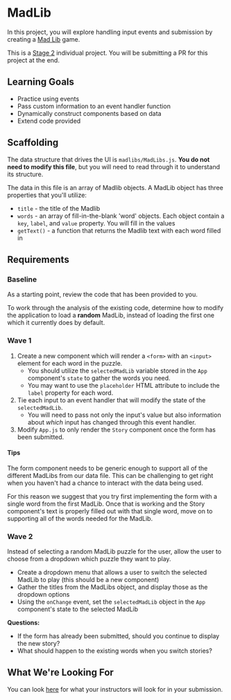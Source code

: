 # MadLib
In this project, you will explore handling input events and submission by creating a [Mad Lib](https://en.wikipedia.org/wiki/Mad_Libs) game.

This is a [Stage 2](https://github.com/Ada-Developers-Academy/pedagogy/blob/master/rule-of-three.md#stage-2) individual project. You will be submitting a PR for this project at the end.

## Learning Goals
- Practice using events
- Pass custom information to an event handler function
- Dynamically construct components based on data
- Extend code provided

## Scaffolding
The data structure that drives the UI is `madlibs/MadLibs.js`. **You do not need to modify this file**, but you will need to read through it to understand its structure.

The data in this file is an array of Madlib objects. A MadLib object has three properties that you'll utilize:
- `title` - the title of the Madlib
- `words` - an array of fill-in-the-blank 'word' objects. Each object contain a `key`, `label`, and `value` property. You will fill in the values
- `getText()` - a function that returns the Madlib text with each word filled in

## Requirements

### Baseline
As a starting point, review the code that has been provided to you.

To work through the analysis of the existing code, determine how to modify the application to load a **random** MadLib, instead of loading the first one which it currently does by default.

### Wave 1
1. Create a new component which will render a `<form>` with an `<input>` element for each word in the puzzle.
    - You should utilize the `selectedMadLib` variable stored in the `App` component's `state` to gather the words you need.
    - You may want to use the `placeholder` HTML attribute to include the `label` property for each word.
1. Tie each input to an event handler that will modify the state of the `selectedMadLib`.
    - You will need to pass not only the input's value but also information about _which_ input has changed through this event handler.
1. Modify `App.js` to only render the `Story` component once the form has been submitted.

#### Tips
The form component needs to be generic enough to support all of the different MadLibs from our data file. This can be challenging to get right when you haven't had a chance to interact with the data being used.

For this reason we suggest that you try first implementing the form with a single word from the first MadLib. Once that is working and the Story component's text is properly filled out with that single word, move on to supporting all of the words needed for the MadLib.

### Wave 2
Instead of selecting a random MadLib puzzle for the user, allow the user to choose from a dropdown which puzzle they want to play.
- Create a dropdown menu that allows a user to switch the selected MadLib to play (this should be a new component)
- Gather the titles from the MadLibs object, and display those as the dropdown options
- Using the `onChange` event, set the `selectedMadLib` object in the `App` component's state to the selected MadLib

**Questions:**
- If the form has already been submitted, should you continue to display the new story?
- What should happen to the existing words when you switch stories?

## What We're Looking For
You can look [here](./feedback.md) for what your instructors will look for in your submission.
